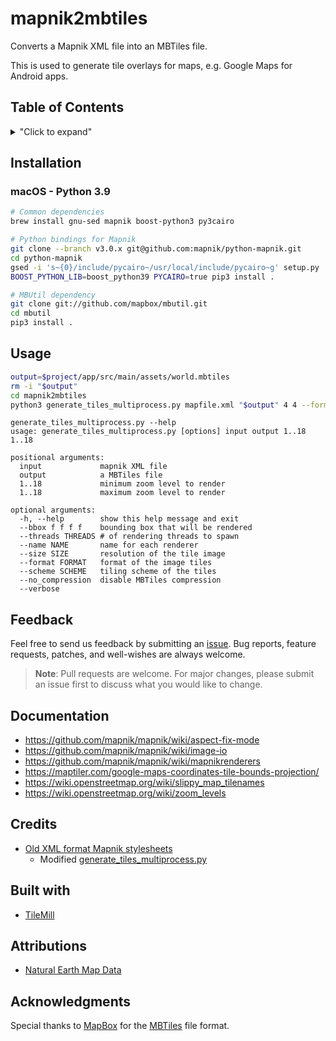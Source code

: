 # mapnik2mbtiles

Converts a Mapnik XML file into an MBTiles file.

This is used to generate tile overlays for maps, e.g. Google Maps for Android apps.

## Table of Contents

<details>
<summary>"Click to expand"</summary>

- [Installation](#installation)
- [Usage](#usage)
- [Feedback](#feedback)
- [Documentation](#documentation)
- [Credits](#credits)
- [Built with](#built-with)
- [Attributions](#attributions)
- [Acknowledgments](#acknowledgments)

</details>

## Installation

### macOS - Python 3.9

```sh
# Common dependencies
brew install gnu-sed mapnik boost-python3 py3cairo
```

```sh
# Python bindings for Mapnik
git clone --branch v3.0.x git@github.com:mapnik/python-mapnik.git
cd python-mapnik
gsed -i 's~{0}/include/pycairo~/usr/local/include/pycairo~g' setup.py
BOOST_PYTHON_LIB=boost_python39 PYCAIRO=true pip3 install .
```

```sh
# MBUtil dependency
git clone git://github.com/mapbox/mbutil.git
cd mbutil
pip3 install .
```

## Usage

```sh
output=$project/app/src/main/assets/world.mbtiles
rm -i "$output"
cd mapnik2mbtiles
python3 generate_tiles_multiprocess.py mapfile.xml "$output" 4 4 --format webp
```

```console
generate_tiles_multiprocess.py --help
usage: generate_tiles_multiprocess.py [options] input output 1..18 1..18

positional arguments:
  input             mapnik XML file
  output            a MBTiles file
  1..18             minimum zoom level to render
  1..18             maximum zoom level to render

optional arguments:
  -h, --help        show this help message and exit
  --bbox f f f f    bounding box that will be rendered
  --threads THREADS # of rendering threads to spawn
  --name NAME       name for each renderer
  --size SIZE       resolution of the tile image
  --format FORMAT   format of the image tiles
  --scheme SCHEME   tiling scheme of the tiles
  --no_compression  disable MBTiles compression
  --verbose
```

## Feedback

Feel free to send us feedback by submitting an [issue](https://github.com/1951FDG/mapnik2mbtiles/issues/new). Bug reports, feature requests, patches, and well-wishes are always welcome.

> **Note**:
> Pull requests are welcome. For major changes, please submit an issue first to discuss what you would like to change.

## Documentation

- <https://github.com/mapnik/mapnik/wiki/aspect-fix-mode>
- <https://github.com/mapnik/mapnik/wiki/image-io>
- <https://github.com/mapnik/mapnik/wiki/mapnikrenderers>
- <https://maptiler.com/google-maps-coordinates-tile-bounds-projection/>
- <https://wiki.openstreetmap.org/wiki/slippy_map_tilenames>
- <https://wiki.openstreetmap.org/wiki/zoom_levels>

## Credits

- [Old XML format Mapnik stylesheets](https://github.com/openstreetmap/mapnik-stylesheets)
    - Modified [generate_tiles_multiprocess.py](generate_tiles_multiprocess.py)

## Built with

- [TileMill](http://tilemill.s3.amazonaws.com/latest/TileMill-0.10.2.zip)

## Attributions

- [Natural Earth Map Data](https://www.naturalearthdata.com/downloads/10m-physical-vectors/)

## Acknowledgments

Special thanks to [MapBox](https://github.com/mapbox) for the [MBTiles](https://github.com/mapbox/mbtiles-spec/blob/master/1.3/spec.md) file format.
